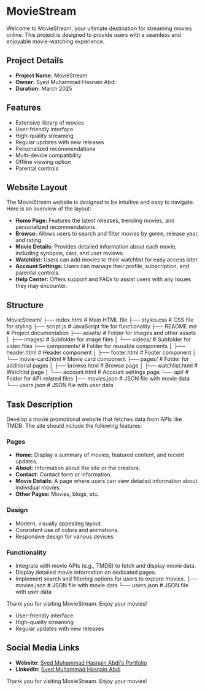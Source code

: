 # MovieStream

Welcome to MovieStream, your ultimate destination for streaming movies online. This project is designed to provide users with a seamless and enjoyable movie-watching experience.

## Project Details

- **Project Name:** MovieStream
- **Owner:** Syed Muhammad Hasnain Abdi
- **Duration:** March 2025

## Features

- Extensive library of movies
- User-friendly interface
- High-quality streaming
- Regular updates with new releases
- Personalized recommendations
- Multi-device compatibility
- Offline viewing option
- Parental controls

## Website Layout

The MovieStream website is designed to be intuitive and easy to navigate. Here is an overview of the layout:

- **Home Page:** Features the latest releases, trending movies, and personalized recommendations.
- **Browse:** Allows users to search and filter movies by genre, release year, and rating.
- **Movie Details:** Provides detailed information about each movie, including synopsis, cast, and user reviews.
- **Watchlist:** Users can add movies to their watchlist for easy access later.
- **Account Settings:** Users can manage their profile, subscription, and parental controls.
- **Help Center:** Offers support and FAQs to assist users with any issues they may encounter.

## Structure

MovieStream/
├── index.html          # Main HTML file
├── styles.css          # CSS file for styling
├── script.js           # JavaScript file for functionality
├── README.md           # Project documentation
├── assets/             # Folder for images and other assets
│   ├── images/         # Subfolder for image files
│   └── videos/         # Subfolder for video files
├── components/         # Folder for reusable components
│   ├── header.html     # Header component
│   ├── footer.html     # Footer component
│   └── movie-card.html # Movie card component
├── pages/              # Folder for additional pages
│   ├── browse.html     # Browse page
│   ├── watchlist.html  # Watchlist page
│   └── account.html    # Account settings page
└── api/                # Folder for API-related files
    ├── movies.json     # JSON file with movie data
    └── users.json      # JSON file with user data

## Task Description

Develop a movie promotional website that fetches data from APIs like TMDB. The site should include the following features:

### Pages

- **Home:** Display a summary of movies, featured content, and recent updates.
- **About:** Information about the site or the creators.
- **Contact:** Contact form or information.
- **Movie Details:** A page where users can view detailed information about individual movies.
- **Other Pages:** Movies, blogs, etc.

### Design

- Modern, visually appealing layout.
- Consistent use of colors and animations.
- Responsive design for various devices.

### Functionality

- Integrate with movie APIs (e.g., TMDB) to fetch and display movie data.
- Display detailed movie information on dedicated pages.
- Implement search and filtering options for users to explore movies.
    ├── movies.json     # JSON file with movie data
    └── users.json      # JSON file with user data

Thank you for visiting MovieStream. Enjoy your movies!
- User-friendly interface
- High-quality streaming
- Regular updates with new releases

## Social Media Links

- **Website:** [Syed Muhammad Hasnain Abdi's Portfolio](https://hasnainabdi.github.io/InternIntelligence-Potfolio/)
- **LinkedIn:** [Syed Muhammad Hasnain Abdi](https://www.linkedin.com/in/m-hasnain-abdi/)

Thank you for visiting MovieStream. Enjoy your movies!